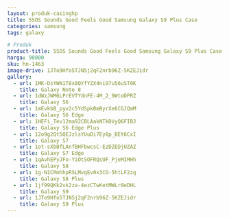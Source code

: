 ```yaml
---
layout: produk-casinghp
title: 5SOS Sounds Good Feels Good Samsung Galaxy S9 Plus Case
categories: samsung
tags: galaxy

# Produk
product-title: 5SOS Sounds Good Feels Good Samsung Galaxy S9 Plus Case
harga: 90000
sku: hn-1463
image-drive: 1JTo9Hfo5TJN5j2qF2nrb96Z-5KZEJidr
gallery:
  - url: 1MK-DsYWN1T8x8QYfYZX4ni97u56uST0K
    title: Galaxy Note 8
  - url: 1dWzJWM6LPrEVTYdnFE-4M_2_9WtoDPRZ
    title: Galaxy S6
  - url: 1mEvkbB_pyv2c5YdSpkBmByrXe6CGJQmM
    title: Galaxy S6 Edge
  - url: 1HEFi_Tev12ma92CBLAakNTkDVyQ6FIBJ
    title: Galaxy S6 Edge Plus
  - url: 12o9g2Qt5QEJzlsYUuDi7Ey8p_BEt6CxI
    title: Galaxy S7
  - url: 1ot-sXbBfLAnfBHFbwcsC-EzDZEDjUZAZ
    title: Galaxy S7 Edge
  - url: 1qAvhEPyJFo-YiOtSOFRQsUF_PjeMIMHh
    title: Galaxy S8
  - url: 1g-N1CRmhhpRSLMvqEv0x3CO-5htLF2zq
    title: Galaxy S8 Plus
  - url: 1jf99QKk2vk2za-4ezCTwKetMWLr0eDHL
    title: Galaxy S9
  - url: 1JTo9Hfo5TJN5j2qF2nrb96Z-5KZEJidr
    title: Galaxy S9 Plus
---
```


